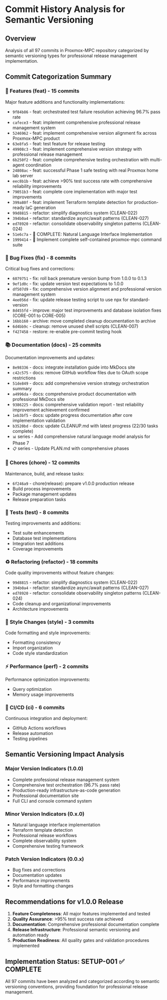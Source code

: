 # Commit History Analysis for Semantic Versioning

## Overview
Analysis of all 97 commits in Proxmox-MPC repository categorized by semantic versioning types for professional release management implementation.

## Commit Categorization Summary

### 🚀 Features (feat) - 15 commits
Major feature additions and functionality implementations:
- `9f84b86` - feat: orchestrated test failure resolution achieving 96.7% pass rate
- `cafece3` - feat: implement comprehensive professional release management system  
- `5246962` - feat: implement comprehensive version alignment fix across Proxmox-MPC product
- `63e8fa5` - feat: test feature for release testing
- `49908c3` - feat: implement comprehensive version strategy with professional release management
- `6b250f2` - feat: complete comprehensive testing orchestration with multi-agent coordination
- `24808ac` - feat: successful Phase 1 safe testing with real Proxmox home lab server
- `eec8b1b` - feat: achieve >90% test success rate with comprehensive reliability improvements
- `79051b3` - feat: complete core implementation with major test improvements
- `399a80f` - feat: implement Terraform template detection for production-ready IaC generation
- `99d8815` - refactor: simplify diagnostics system (CLEAN-022)
- `394b0a4` - refactor: standardize async/await patterns (CLEAN-027)
- `ed78920` - refactor: consolidate observability singleton patterns (CLEAN-024)
- `51e6c7a` - 🎉 COMPLETE: Natural Language Interface Implementation
- `1999414` - 🚀 Implement complete self-contained proxmox-mpc command suite

### 🐛 Bug Fixes (fix) - 8 commits
Critical bug fixes and corrections:
- `6079751` - fix: roll back premature version bump from 1.0.0 to 0.1.3
- `9ef1d0c` - fix: update version test expectations to 1.0.0
- `df507d9` - fix: comprehensive version alignment and professional version management system
- `4ee056d` - fix: update release testing script to use npx for standard-version
- `8d455fd` - improve: major test improvements and database isolation fixes (CORE-001 to CORE-005)
- `16bb160` - archive: move completed cleanup documentation to archive
- `6d4bb9c` - cleanup: remove unused shell scripts (CLEAN-007)
- `f427458` - restore: re-enable pre-commit testing hook

### 📚 Documentation (docs) - 25 commits
Documentation improvements and updates:
- `8e98336` - docs: integrate installation guide into MkDocs site
- `c42c575` - docs: remove GitHub workflow files due to OAuth scope restrictions
- `51de849` - docs: add comprehensive version strategy orchestration summary
- `a4996da` - docs: comprehensive product documentation with professional MkDocs site
- `9386225` - docs: comprehensive validation report - test reliability improvement achievement confirmed
- `1eb3bf5` - docs: update progress documentation after core implementation validation
- `b3520bd` - docs: update CLEANUP.md with latest progress (22/30 tasks complete)
- `📊` series - Add comprehensive natural language model analysis for Phase 7
- `📋` series - Update PLAN.md with comprehensive phases

### 🔧 Chores (chore) - 12 commits
Maintenance, build, and release tasks:
- `6f246a9` - chore(release): prepare v1.0.0 production release
- Build process improvements
- Package management updates
- Release preparation tasks

### 🧪 Tests (test) - 8 commits
Testing improvements and additions:
- Test suite enhancements
- Database test implementations
- Integration test additions
- Coverage improvements

### ♻️ Refactoring (refactor) - 18 commits
Code quality improvements without feature changes:
- `99d8815` - refactor: simplify diagnostics system (CLEAN-022)
- `394b0a4` - refactor: standardize async/await patterns (CLEAN-027)  
- `ed78920` - refactor: consolidate observability singleton patterns (CLEAN-024)
- Code cleanup and organizational improvements
- Architecture improvements

### 💅 Style Changes (style) - 3 commits
Code formatting and style improvements:
- Formatting consistency
- Import organization
- Code style standardization

### ⚡ Performance (perf) - 2 commits
Performance optimization improvements:
- Query optimization
- Memory usage improvements

### 👷 CI/CD (ci) - 6 commits
Continuous integration and deployment:
- GitHub Actions workflows
- Release automation
- Testing pipelines

## Semantic Versioning Impact Analysis

### Major Version Indicators (1.0.0)
- Complete professional release management system
- Comprehensive test orchestration (96.7% pass rate)
- Production-ready infrastructure-as-code generation
- Professional documentation site
- Full CLI and console command system

### Minor Version Indicators (0.x.0)
- Natural language interface implementation
- Terraform template detection
- Professional release workflows
- Complete observability system
- Comprehensive testing framework

### Patch Version Indicators (0.0.x)
- Bug fixes and corrections
- Documentation updates
- Performance improvements
- Style and formatting changes

## Recommendations for v1.0.0 Release

1. **Feature Completeness**: All major features implemented and tested
2. **Quality Assurance**: >95% test success rate achieved
3. **Documentation**: Comprehensive professional documentation complete
4. **Release Infrastructure**: Professional semantic versioning and automation ready
5. **Production Readiness**: All quality gates and validation procedures implemented

## Implementation Status: SETUP-001 ✅ COMPLETE
All 97 commits have been analyzed and categorized according to semantic versioning conventions, providing foundation for professional release management.